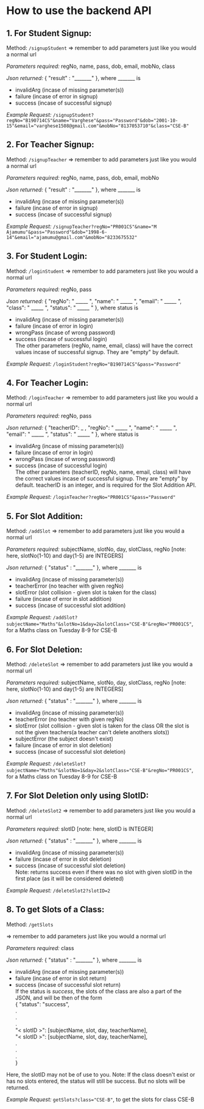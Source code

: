 # How to use the backend API

## 1. For Student Signup:
Method: ```/signupStudent```
=> remember to add parameters just like you would a normal url

*Parameters required:* regNo, name, pass, dob, email, mobNo, class

*Json returned:* { "result" : "_______" }, where _______ is  
  * invalidArg    (incase of missing parameter(s))  
  * failure       (incase of error in signup)  
  * success       (incase of successful signup)

*Example Request:* ```/signupStudent?regNo="B190714CS"&name="Varghese"&pass="Password"&dob="2001-10-15"&email="varghese1508@gmail.com"&mobNo="8137053710"&class="CSE-B"```


## 2. For Teacher Signup:
Method: ```/signupTeacher```
=> remember to add parameters just like you would a normal url

*Parameters required:* regNo, name, pass, dob, email, mobNo

*Json returned:* { "result" : "_______" }, where _______ is  
  * invalidArg    (incase of missing parameter(s))  
  * failure       (incase of error in signup)  
  * success       (incase of successful signup)

*Example Request:* ```/signupTeacher?regNo="PR001CS"&name="M Ajamumu"&pass="Password"&dob="1998-6-14"&email="ajamumu@gmail.com"&mobNo="8233675532"```


## 3. For Student Login:
Method: ```/loginStudent```
=> remember to add parameters just like you would a normal url

*Parameters required:* regNo, pass

*Json returned:* { "regNo": " _____ ", "name": " _____ ", "email": " _____ ", "class": " _____ ", "status": " _____ " }, where status is  
  * invalidArg    (incase of missing parameter(s))
  * failure       (incase of error in login)
  * wrongPass     (incase of wrong password)
  * success       (incase of successful login)  
The other parameters (regNo, name, email, class) will have the correct values incase of successful signup. They are "empty" by default. 

*Example Request:* ```/loginStudent?regNo="B190714CS"&pass="Password"```


## 4. For Teacher Login:
Method: ```/loginTeacher```
=> remember to add parameters just like you would a normal url

*Parameters required:* regNo, pass

*Json returned:* { "teacherID": _ , "regNo": " _____ ", "name": " _____ ", "email": " _____ ", "status": " _____ " }, where status is  
  * invalidArg    (incase of missing parameter(s))
  * failure       (incase of error in login)
  * wrongPass     (incase of wrong password)
  * success       (incase of successful login)  
The other parameters (teacherID, regNo, name, email, class) will have the correct values incase of successful signup. They are "empty" by default. teacherID is an integer, and is required for the Slot Addition API.

*Example Request:* ```/loginTeacher?regNo="PR001CS"&pass="Password"```


## 5. For Slot Addition:
Method: ```/addSlot```
=> remember to add parameters just like you would a normal url

*Parameters required:* subjectName, slotNo, day, slotClass, regNo [note: here, slotNo(1-10) and day(1-5) are INTEGERS]

*Json returned:* { "status" : "_______" }, where _______ is  
  * invalidArg    (incase of missing parameter(s))  
  * teacherError  (no teacher with given regNo)  
  * slotError     (slot collision - given slot is taken for the class)
  * failure       (incase of error in slot addition)  
  * success       (incase of successful slot addition)

*Example Request:* ```/addSlot?subjectName="Maths"&slotNo=1&day=2&slotClass="CSE-B"&regNo="PR001CS"```, for a Maths class on Tuesday 8-9 for CSE-B

## 6. For Slot Deletion:
Method: ```/deleteSlot```
=> remember to add parameters just like you would a normal url

*Parameters required:* subjectName, slotNo, day, slotClass, regNo [note: here, slotNo(1-10) and day(1-5) are INTEGERS]

*Json returned:* { "status" : "_______" }, where _______ is  
  * invalidArg    (incase of missing parameter(s))  
  * teacherError  (no teacher with given regNo)  
  * slotError     (slot collision - given slot is taken for the class OR the slot is not the given teachers(a teacher can't delete anothers slots))
  * subjectError  (the subject doesn't exist)
  * failure       (incase of error in slot deletion)  
  * success       (incase of successful slot deletion)

*Example Request:* ```/deleteSlot?subjectName="Maths"&slotNo=1&day=2&slotClass="CSE-B"&regNo="PR001CS"```, for a Maths class on Tuesday 8-9 for CSE-B

## 7. For Slot Deletion only using SlotID:
Method: ```/deleteSlot2```
=> remember to add parameters just like you would a normal url

*Parameters required:* slotID [note: here, slotID is INTEGER]

*Json returned:* { "status" : "_______" }, where _______ is  
  * invalidArg    (incase of missing parameter(s))  
  * failure       (incase of error in slot deletion)  
  * success       (incase of successful slot deletion)  
  Note: returns success even if there was no slot with given slotID in the first place (as it will be considered deleted)

*Example Request:* ```/deleteSlot2?slotID=2```

## 8. To get Slots of a Class:
Method: ```/getSlots```  

=> remember to add parameters just like you would a normal url

*Parameters required:* class

*Json returned:* { "status" : "_______" }, where _______ is  
  * invalidArg    (incase of missing parameter(s))  
  * failure       (incase of error in slot return)  
  * success       (incase of successful slot return)  
If the status is *success*, the slots of the class are also a part of the JSON, and will be then of the form  
{
  "status": "success",  
  .  
  .  
  .  
  "< slotID >": [subjectName, slot, day, teacherName],  
  "< slotID >": [subjectName, slot, day, teacherName],  
  .  
  .  
  .  
}  

Here, the slotID may not be of use to you. Note: If the class doesn't exist or has no slots entered, the status will still be success.
But no slots will be returned.

*Example Request:* ```getSlots?class="CSE-B"```, to get the slots for class CSE-B